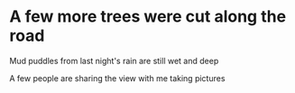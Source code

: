# A few more trees were cut along the road

Mud puddles from last night's rain are still wet and deep

A few people are sharing the view with me taking pictures

